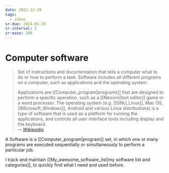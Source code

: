 ```yaml
---
date: 2022-12-29
tags:
  - inbox
sr-due: 2024-01-28
sr-interval: 2
sr-ease: 209
---
```


# Computer software

> Set of instructions and documentation that tells a computer what to do or how
> to perform a task. Software includes all different programs on a computer,
> such as applications and the operating system.
>
> Applications are [[Computer_program|programs]] that are designed to perform a
> specific operation, such as a [[Neovim|text editor]] game or a word processor.
> The operating system (e.g. [[GNU_Linux]], Mac OS, [[Microsoft_Windows]],
> Android and various Linux distributions) is a type of software that is used as
> a platform for running the applications, and controls all user interface tools
> including display and the keyboard.\
> — <cite>[Wikipedia](https://en.wikipedia.org/wiki/Computer_program)</cite>

A Software is a [[Computer_program|program]] set, in which one or
many programs are executed sequentially or simultaneously to perform a
particular job.

I track and maintain
[[My_awesome_software_list|my software list and categories]],
to quickly find what I need and used before.
